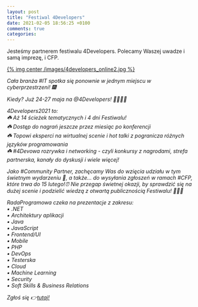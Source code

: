 ```yaml
---
layout: post
title: "Festiwal 4Developers"
date: 2021-02-05 18:56:25 +0100
comments: true
categories: 
---
```

Jesteśmy partnerem festiwalu 4Developers. Polecamy Waszej uwadze i samą imprezę, i CFP.

[{% img center /images/4developers_online2.jpg %}](https://cfp.4developers.org.pl/warszawa-2021/)

<i>
Cała branża #IT spotka się ponownie w jednym miejscu w cyberprzestrzeni! 🎆
 
Kiedy? Już 24-27 maja na @4Developers! 👩‍💻👨‍💻
 
4Developers2021 to:<br>
☘️ Aż 14 ścieżek tematycznych i 4 dni Festiwalu!<br>
☘️ Dostęp do nagrań jeszcze przez miesiąc po konferencji<br>
☘️ Topowi eksperci na wirtualnej scenie i hot talki z pogranicza różnych języków programowania<br>
☘️ #4Devowa rozrywka i networking - czyli konkursy z nagrodami, strefa partnerska, kanały do dyskusji i wiele więcej!<br>
 
Jako #Community Partner, zachęcamy Was do wzięcia udziału w tym świetnym wydarzeniu 👀, a także… do wysyłania zgłoszeń w ramach #CFP, które trwa do 15 lutego!⏰ Nie przegap świetnej okazji, by sprawdzić się na dużej scenie i podzielić wiedzą z otwartą publicznością Festiwalu! 🦸‍♂️📨
 
RadaProgramowa czeka na prezentacje z zakresu:<br>
▪️ .NET<br>
▪️ Architektury aplikacji<br>
▪️ Java<br>
▪️ JavaScript<br>
▪️ Frontend/UI<br>
▪️ Mobile<br>
▪️ PHP<br>
▪️ DevOps<br>
▪️ Testerska<br>
▪️ Cloud<br>
▪️ Machine Learning<br>
▪️ Security<br>
▪️ Soft Skills & Business Relations<br>
 
Zgłoś się 👉<a href="https://cfp.4developers.org.pl/warszawa-2021" target="_blank">tutaj!</a>

</i>